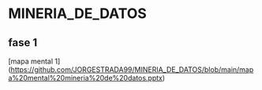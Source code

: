 # MINERIA_DE_DATOS

## fase 1 

[mapa mental 1] (https://github.com/JORGESTRADA99/MINERIA_DE_DATOS/blob/main/mapa%20mental%20mineria%20de%20datos.pptx)
